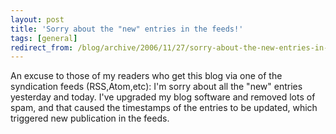```yaml
---
layout: post
title: 'Sorry about the "new" entries in the feeds!'
tags: [general]
redirect_from: /blog/archive/2006/11/27/sorry-about-the-new-entries-in-the-feeds
---
```


An excuse to those of my readers who get this blog via one of the
syndication feeds (RSS,Atom,etc): I'm sorry about all the "new" entries
yesterday and today. I've upgraded my blog software and removed lots of
spam, and that caused the timestamps of the entries to be updated, which
triggered new publication in the feeds.


